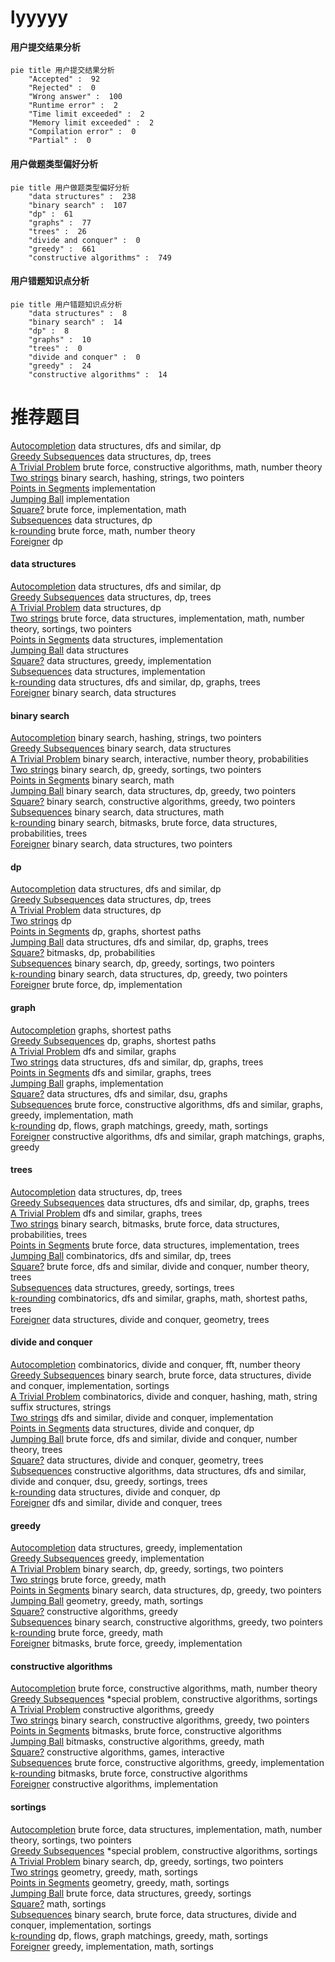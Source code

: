 # lyyyyy
<!-- tabs:start -->
#### **用户提交结果分析**

```mermaid
pie title 用户提交结果分析
    "Accepted" :  92
    "Rejected" :  0
    "Wrong answer" :  100
    "Runtime error" :  2
    "Time limit exceeded" :  2
    "Memory limit exceeded" :  2
    "Compilation error" :  0
    "Partial" :  0
```
#### **用户做题类型偏好分析**

```mermaid
pie title 用户做题类型偏好分析
    "data structures" :  238
    "binary search" :  107
    "dp" :  61
    "graphs" :  77
    "trees" :  26
    "divide and conquer" :  0
    "greedy" :  661
    "constructive algorithms" :  749
```
#### **用户错题知识点分析**

```mermaid
pie title 用户错题知识点分析
    "data structures" :  8
    "binary search" :  14
    "dp" :  8
    "graphs" :  10
    "trees" :  0
    "divide and conquer" :  0
    "greedy" :  24
    "constructive algorithms" :  14
```
<!-- tabs:end -->
# 推荐题目
[Autocompletion](http://codeforces.com/problemset/problem/1312/G)		data structures,
                        dfs and similar,
                        dp		  
[Greedy Subsequences](http://codeforces.com/problemset/problem/1132/G)		data structures,
                        dp,
                        trees		  
[A Trivial Problem](http://codeforces.com/problemset/problem/633/B)		brute force,
                        constructive algorithms,
                        math,
                        number theory		  
[Two strings](http://codeforces.com/problemset/problem/762/C)		binary search,
                        hashing,
                        strings,
                        two pointers		  
[Points in Segments](http://codeforces.com/problemset/problem/1015/A)		implementation		  
[Jumping Ball](http://codeforces.com/problemset/problem/725/A)		implementation		  
[Square?](http://codeforces.com/problemset/problem/1351/B)		brute force,
                        implementation,
                        math		  
[Subsequences](http://codeforces.com/problemset/problem/597/C)		data structures,
                        dp		  
[k-rounding](http://codeforces.com/problemset/problem/858/A)		brute force,
                        math,
                        number theory		  
[Foreigner](http://codeforces.com/problemset/problem/1142/D)		dp		  
<!-- tabs:start -->
#### **data structures**
[Autocompletion](http://codeforces.com/problemset/problem/1312/G)		data structures,
                        dfs and similar,
                        dp		  
[Greedy Subsequences](http://codeforces.com/problemset/problem/1132/G)		data structures,
                        dp,
                        trees		  
[A Trivial Problem](http://codeforces.com/problemset/problem/597/C)		data structures,
                        dp		  
[Two strings](http://codeforces.com/problemset/problem/830/C)		brute force,
                        data structures,
                        implementation,
                        math,
                        number theory,
                        sortings,
                        two pointers		  
[Points in Segments](http://codeforces.com/problemset/problem/69/E)		data structures,
                        implementation		  
[Jumping Ball](http://codeforces.com/problemset/problem/5/E)		data structures		  
[Square?](http://codeforces.com/problemset/problem/343/B)		data structures,
                        greedy,
                        implementation		  
[Subsequences](http://codeforces.com/problemset/problem/1092/D2)		data structures,
                        implementation		  
[k-rounding](http://codeforces.com/problemset/problem/1111/E)		data structures,
                        dfs and similar,
                        dp,
                        graphs,
                        trees		  
[Foreigner](http://codeforces.com/problemset/problem/91/B)		binary search,
                        data structures		  
#### **binary search**
[Autocompletion](http://codeforces.com/problemset/problem/762/C)		binary search,
                        hashing,
                        strings,
                        two pointers		  
[Greedy Subsequences](http://codeforces.com/problemset/problem/91/B)		binary search,
                        data structures		  
[A Trivial Problem](http://codeforces.com/problemset/problem/1114/E)		binary search,
                        interactive,
                        number theory,
                        probabilities		  
[Two strings](http://codeforces.com/problemset/problem/1470/A)		binary search,
                        dp,
                        greedy,
                        sortings,
                        two pointers		  
[Points in Segments](http://codeforces.com/problemset/problem/1260/B)		binary search,
                        math		  
[Jumping Ball](http://codeforces.com/problemset/problem/1492/C)		binary search,
                        data structures,
                        dp,
                        greedy,
                        two pointers		  
[Square?](http://codeforces.com/problemset/problem/1463/D)		binary search,
                        constructive algorithms,
                        greedy,
                        two pointers		  
[Subsequences](http://codeforces.com/problemset/problem/1490/G)		binary search,
                        data structures,
                        math		  
[k-rounding](http://codeforces.com/problemset/problem/1479/D)		binary search,
                        bitmasks,
                        brute force,
                        data structures,
                        probabilities,
                        trees		  
[Foreigner](http://codeforces.com/problemset/problem/1436/E)		binary search,
                        data structures,
                        two pointers		  
#### **dp**
[Autocompletion](http://codeforces.com/problemset/problem/1312/G)		data structures,
                        dfs and similar,
                        dp		  
[Greedy Subsequences](http://codeforces.com/problemset/problem/1132/G)		data structures,
                        dp,
                        trees		  
[A Trivial Problem](http://codeforces.com/problemset/problem/597/C)		data structures,
                        dp		  
[Two strings](http://codeforces.com/problemset/problem/1142/D)		dp		  
[Points in Segments](http://codeforces.com/problemset/problem/983/C)		dp,
                        graphs,
                        shortest paths		  
[Jumping Ball](http://codeforces.com/problemset/problem/1111/E)		data structures,
                        dfs and similar,
                        dp,
                        graphs,
                        trees		  
[Square?](http://codeforces.com/problemset/problem/16/E)		bitmasks,
                        dp,
                        probabilities		  
[Subsequences](http://codeforces.com/problemset/problem/1470/A)		binary search,
                        dp,
                        greedy,
                        sortings,
                        two pointers		  
[k-rounding](http://codeforces.com/problemset/problem/1492/C)		binary search,
                        data structures,
                        dp,
                        greedy,
                        two pointers		  
[Foreigner](https://codeforces.com/contest/1457/problem/C)		brute force,
                        dp,
                        implementation		  
#### **graph**
[Autocompletion](http://codeforces.com/problemset/problem/542/E)		graphs,
                        shortest paths		  
[Greedy Subsequences](http://codeforces.com/problemset/problem/983/C)		dp,
                        graphs,
                        shortest paths		  
[A Trivial Problem](http://codeforces.com/problemset/problem/662/B)		dfs and similar,
                        graphs		  
[Two strings](http://codeforces.com/problemset/problem/1111/E)		data structures,
                        dfs and similar,
                        dp,
                        graphs,
                        trees		  
[Points in Segments](http://codeforces.com/problemset/problem/22/E)		dfs and similar,
                        graphs,
                        trees		  
[Jumping Ball](http://codeforces.com/problemset/problem/1250/E)		graphs,
                        implementation		  
[Square?](https://codeforces.com/contest/1445/problem/E)		data structures,
                        dfs and similar,
                        dsu,
                        graphs		  
[Subsequences](http://codeforces.com/problemset/problem/1487/C)		brute force,
                        constructive algorithms,
                        dfs and similar,
                        graphs,
                        greedy,
                        implementation,
                        math		  
[k-rounding](http://codeforces.com/problemset/problem/1437/C)		dp,
                        flows,
                        graph matchings,
                        greedy,
                        math,
                        sortings		  
[Foreigner](http://codeforces.com/problemset/problem/1470/D)		constructive algorithms,
                        dfs and similar,
                        graph matchings,
                        graphs,
                        greedy		  
#### **trees**
[Autocompletion](http://codeforces.com/problemset/problem/1132/G)		data structures,
                        dp,
                        trees		  
[Greedy Subsequences](http://codeforces.com/problemset/problem/1111/E)		data structures,
                        dfs and similar,
                        dp,
                        graphs,
                        trees		  
[A Trivial Problem](http://codeforces.com/problemset/problem/22/E)		dfs and similar,
                        graphs,
                        trees		  
[Two strings](http://codeforces.com/problemset/problem/1479/D)		binary search,
                        bitmasks,
                        brute force,
                        data structures,
                        probabilities,
                        trees		  
[Points in Segments](http://codeforces.com/problemset/problem/1511/C)		brute force,
                        data structures,
                        implementation,
                        trees		  
[Jumping Ball](http://codeforces.com/problemset/problem/1499/F)		combinatorics,
                        dfs and similar,
                        dp,
                        trees		  
[Square?](http://codeforces.com/problemset/problem/1491/E)		brute force,
                        dfs and similar,
                        divide and conquer,
                        number theory,
                        trees		  
[Subsequences](http://codeforces.com/problemset/problem/1466/D)		data structures,
                        greedy,
                        sortings,
                        trees		  
[k-rounding](http://codeforces.com/problemset/problem/1495/D)		combinatorics,
                        dfs and similar,
                        graphs,
                        math,
                        shortest paths,
                        trees		  
[Foreigner](http://codeforces.com/problemset/problem/1303/G)		data structures,
                        divide and conquer,
                        geometry,
                        trees		  
#### **divide and conquer**
[Autocompletion](http://codeforces.com/problemset/problem/438/E)		combinatorics,
                        divide and conquer,
                        fft,
                        number theory		  
[Greedy Subsequences](http://codeforces.com/problemset/problem/1461/D)		binary search,
                        brute force,
                        data structures,
                        divide and conquer,
                        implementation,
                        sortings		  
[A Trivial Problem](http://codeforces.com/problemset/problem/1466/G)		combinatorics,
                        divide and conquer,
                        hashing,
                        math,
                        string suffix structures,
                        strings		  
[Two strings](http://codeforces.com/problemset/problem/1490/D)		dfs and similar,
                        divide and conquer,
                        implementation		  
[Points in Segments](https://codeforces.com/contest/1483/problem/C)		data structures,
                        divide and conquer,
                        dp		  
[Jumping Ball](http://codeforces.com/problemset/problem/1491/E)		brute force,
                        dfs and similar,
                        divide and conquer,
                        number theory,
                        trees		  
[Square?](http://codeforces.com/problemset/problem/1303/G)		data structures,
                        divide and conquer,
                        geometry,
                        trees		  
[Subsequences](http://codeforces.com/problemset/problem/1494/D)		constructive algorithms,
                        data structures,
                        dfs and similar,
                        divide and conquer,
                        dsu,
                        greedy,
                        sortings,
                        trees		  
[k-rounding](http://codeforces.com/problemset/problem/1482/E)		data structures,
                        divide and conquer,
                        dp		  
[Foreigner](http://codeforces.com/problemset/problem/566/C)		dfs and similar,
                        divide and conquer,
                        trees		  
#### **greedy**
[Autocompletion](http://codeforces.com/problemset/problem/343/B)		data structures,
                        greedy,
                        implementation		  
[Greedy Subsequences](http://codeforces.com/problemset/problem/1341/B)		greedy,
                        implementation		  
[A Trivial Problem](http://codeforces.com/problemset/problem/1470/A)		binary search,
                        dp,
                        greedy,
                        sortings,
                        two pointers		  
[Two strings](http://codeforces.com/problemset/problem/1512/E)		brute force,
                        greedy,
                        math		  
[Points in Segments](http://codeforces.com/problemset/problem/1492/C)		binary search,
                        data structures,
                        dp,
                        greedy,
                        two pointers		  
[Jumping Ball](https://codeforces.com/contest/1496/problem/C)		geometry,
                        greedy,
                        math,
                        sortings		  
[Square?](http://codeforces.com/problemset/problem/1493/A)		constructive algorithms,
                        greedy		  
[Subsequences](http://codeforces.com/problemset/problem/1463/D)		binary search,
                        constructive algorithms,
                        greedy,
                        two pointers		  
[k-rounding](http://codeforces.com/problemset/problem/1462/C)		brute force,
                        greedy,
                        math		  
[Foreigner](http://codeforces.com/problemset/problem/1494/B)		bitmasks,
                        brute force,
                        greedy,
                        implementation		  
#### **constructive algorithms**
[Autocompletion](http://codeforces.com/problemset/problem/633/B)		brute force,
                        constructive algorithms,
                        math,
                        number theory		  
[Greedy Subsequences](https://codeforces.com/contest/795/problem/D)		*special problem,
                        constructive algorithms,
                        sortings		  
[A Trivial Problem](http://codeforces.com/problemset/problem/1493/A)		constructive algorithms,
                        greedy		  
[Two strings](http://codeforces.com/problemset/problem/1463/D)		binary search,
                        constructive algorithms,
                        greedy,
                        two pointers		  
[Points in Segments](https://codeforces.com/contest/1456/problem/B)		bitmasks,
                        brute force,
                        constructive algorithms		  
[Jumping Ball](http://codeforces.com/problemset/problem/1492/D)		bitmasks,
                        constructive algorithms,
                        greedy,
                        math		  
[Square?](https://codeforces.com/contest/1504/problem/D)		constructive algorithms,
                        games,
                        interactive		  
[Subsequences](https://codeforces.com/contest/1483/problem/A)		brute force,
                        constructive algorithms,
                        greedy,
                        implementation		  
[k-rounding](https://codeforces.com/contest/1457/problem/D)		bitmasks,
                        brute force,
                        constructive algorithms		  
[Foreigner](http://codeforces.com/problemset/problem/1513/A)		constructive algorithms,
                        implementation		  
#### **sortings**
[Autocompletion](http://codeforces.com/problemset/problem/830/C)		brute force,
                        data structures,
                        implementation,
                        math,
                        number theory,
                        sortings,
                        two pointers		  
[Greedy Subsequences](https://codeforces.com/contest/795/problem/D)		*special problem,
                        constructive algorithms,
                        sortings		  
[A Trivial Problem](http://codeforces.com/problemset/problem/1470/A)		binary search,
                        dp,
                        greedy,
                        sortings,
                        two pointers		  
[Two strings](https://codeforces.com/contest/1496/problem/C)		geometry,
                        greedy,
                        math,
                        sortings		  
[Points in Segments](http://codeforces.com/problemset/problem/1495/A)		geometry,
                        greedy,
                        math,
                        sortings		  
[Jumping Ball](http://codeforces.com/problemset/problem/1497/A)		brute force,
                        data structures,
                        greedy,
                        sortings		  
[Square?](http://codeforces.com/problemset/problem/1427/A)		math,
                        sortings		  
[Subsequences](http://codeforces.com/problemset/problem/1461/D)		binary search,
                        brute force,
                        data structures,
                        divide and conquer,
                        implementation,
                        sortings		  
[k-rounding](http://codeforces.com/problemset/problem/1437/C)		dp,
                        flows,
                        graph matchings,
                        greedy,
                        math,
                        sortings		  
[Foreigner](http://codeforces.com/problemset/problem/1473/A)		greedy,
                        implementation,
                        math,
                        sortings		  
<!-- tabs:end -->
